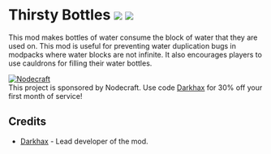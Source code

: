 # Thirsty Bottles [![](http://cf.way2muchnoise.eu/263498.svg)](https://minecraft.curseforge.com/projects/thirsty-bottles) [![](http://cf.way2muchnoise.eu/versions/263498.svg)](https://minecraft.curseforge.com/projects/thirsty-bottles)

This mod makes bottles of water consume the block of water that they are used on. This mod is useful for preventing water duplication bugs in modpacks where water blocks are not infinite. It also encourages players to use cauldrons for filling their water bottles.

[![Nodecraft](https://nodecraft.com/assets/images/logo-dark.png)](https://nodecraft.com/r/darkhax)    
This project is sponsored by Nodecraft. Use code [Darkhax](https://nodecraft.com/r/darkhax) for 30% off your first month of service!

## Credits
* [Darkhax](https://github.com/darkhax) - Lead developer of the mod.
